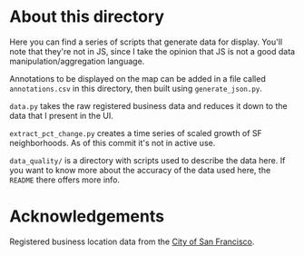 About this directory
===========

Here you can find a series of scripts that generate data for display.
You'll note that they're not in JS, since I take the opinion that
JS is not a good data manipulation/aggregation language.

Annotations to be displayed on the map can be added in a file called `annotations.csv`
in this directory, then built using `generate_json.py`.

`data.py` takes the raw registered business data and reduces it down to the data that I present
in the UI.

`extract_pct_change.py` creates a time series of scaled growth of SF neighborhoods.
As of this commit it's not in active use.

`data_quality/` is a directory with scripts used to describe the data here.
If you want to know more about the accuracy of the data used here,
the `README` there offers more info.


Acknowledgements
============
Registered business location data from the [City of San Francisco](https://data.sfgov.org/Economy-and-Community/Registered-Business-Locations-San-Francisco/g8m3-pdis/data).
